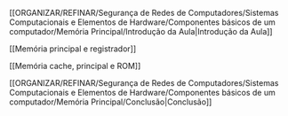 [[ORGANIZAR/REFINAR/Segurança de Redes de Computadores/Sistemas Computacionais e Elementos de Hardware/Componentes básicos de um computador/Memória Principal/Introdução da Aula|Introdução da Aula]]

[[Memória principal e registrador]]

[[Memória cache, principal e ROM]]

[[ORGANIZAR/REFINAR/Segurança de Redes de Computadores/Sistemas Computacionais e Elementos de Hardware/Componentes básicos de um computador/Memória Principal/Conclusão|Conclusão]]